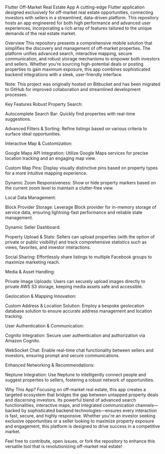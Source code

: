 Flutter Off-Market Real Estate App
A cutting-edge Flutter application designed exclusively for off-market real estate opportunities, connecting investors with sellers in a streamlined, data-driven platform. This repository hosts an app engineered for both high performance and advanced user experiences, incorporating a rich array of features tailored to the unique demands of the real estate market.

Overview
This repository presents a comprehensive mobile solution that simplifies the discovery and management of off-market properties. The platform unifies advanced search, interactive mapping, secure communication, and robust storage mechanisms to empower both investors and sellers. Whether you’re sourcing high-potential deals or posting properties to gain maximum exposure, this app combines sophisticated backend integrations with a sleek, user-friendly interface.

Note: This project was originally hosted on Bitbucket and has been migrated to GitHub for improved collaboration and streamlined development processes.

Key Features
Robust Property Search:

Autocomplete Search Bar: Quickly find properties with real-time suggestions.

Advanced Filters & Sorting: Refine listings based on various criteria to surface ideal opportunities.

Interactive Map & Customization:

Google Maps API Integration: Utilize Google Maps services for precise location tracking and an engaging map view.

Custom Map Pins: Display visually distinctive pins based on property types for a more intuitive mapping experience.

Dynamic Zoom Responsiveness: Show or hide property markers based on the current zoom level to maintain a clutter-free view.

Local Data Management:

Block Provider Storage: Leverage Block provider for in-memory storage of service data, ensuring lightning-fast performance and reliable state management.

Dynamic Seller Dashboard:

Property Upload & Stats: Sellers can upload properties (with the option of private or public visibility) and track comprehensive statistics such as views, favorites, and investor interactions.

Social Sharing: Effortlessly share listings to multiple Facebook groups to maximize marketing reach.

Media & Asset Handling:

Private Image Uploads: Users can securely upload images directly to private AWS S3 storage, keeping media assets safe and accessible.

Geolocation & Mapping Innovation:

Custom Address & Location Solution: Employ a bespoke geolocation database solution to ensure accurate address management and location tracking.

User Authentication & Communication:

Cognito Integration: Secure user authentication and authorization via Amazon Cognito.

WebSocket Chat: Enable real-time chat functionality between sellers and investors, ensuring prompt and secure communications.

Enhanced Networking & Recommendations:

Neptune Integration: Use Neptune to intelligently connect people and suggest properties to sellers, fostering a robust network of opportunities.

Why This App?
Focusing on off-market real estate, this app creates a targeted ecosystem that bridges the gap between untapped property deals and discerning investors. Its powerful blend of advanced search functionalities, interactive maps, and integrated communication channels—backed by sophisticated backend technologies—ensures every interaction is fast, secure, and highly responsive. Whether you're an investor seeking exclusive opportunities or a seller looking to maximize property exposure and engagement, this platform is designed to drive success in a competitive market.

Feel free to contribute, open issues, or fork the repository to enhance this versatile tool that is revolutionizing off-market real estate!
